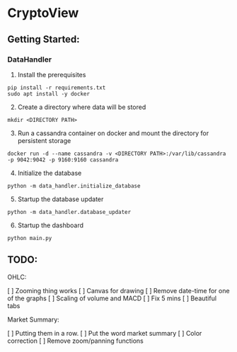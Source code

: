 # CryptoView

## Getting Started:

### DataHandler

1. Install the prerequisites
```console
pip install -r requirements.txt
sudo apt install -y docker
```
2. Create a directory where data will be stored
```console
mkdir <DIRECTORY PATH>
```
3. Run a cassandra container on docker and mount the directory for persistent storage
```console
docker run -d --name cassandra -v <DIRECTORY PATH>:/var/lib/cassandra -p 9042:9042 -p 9160:9160 cassandra
```
4. Initialize the database
```console
python -m data_handler.initialize_database
```
5. Startup the database updater
```console
python -m data_handler.database_updater
```
6. Startup the dashboard
```console
python main.py
```
## TODO:

OHLC:

[ ] Zooming thing works
[ ] Canvas for drawing
[ ] Remove date-time for one of the graphs
[ ] Scaling of volume and MACD
[ ] Fix 5 mins
[ ] Beautiful tabs

Market Summary:

[ ] Putting them in a row.
[ ] Put the word market summary
[ ] Color correction
[ ] Remove zoom/panning functions